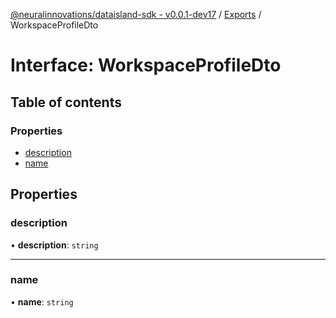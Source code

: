 [@neuralinnovations/dataisland-sdk - v0.0.1-dev17](../../README.md) / [Exports](../modules.md) / WorkspaceProfileDto

# Interface: WorkspaceProfileDto

## Table of contents

### Properties

- [description](WorkspaceProfileDto.md#description)
- [name](WorkspaceProfileDto.md#name)

## Properties

### description

• **description**: `string`

___

### name

• **name**: `string`
